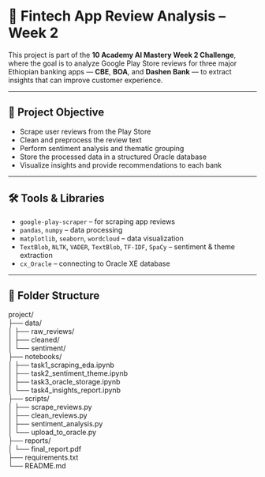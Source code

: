 # 📱 Fintech App Review Analysis – Week 2

This project is part of the **10 Academy AI Mastery Week 2 Challenge**, where the goal is to analyze Google Play Store reviews for three major Ethiopian banking apps — **CBE**, **BOA**, and **Dashen Bank** — to extract insights that can improve customer experience.

---

## 🎯 Project Objective

- Scrape user reviews from the Play Store
- Clean and preprocess the review text
- Perform sentiment analysis and thematic grouping
- Store the processed data in a structured Oracle database
- Visualize insights and provide recommendations to each bank

---

## 🛠️ Tools & Libraries

- `google-play-scraper` – for scraping app reviews
- `pandas`, `numpy` – data processing
- `matplotlib`, `seaborn`, `wordcloud` – data visualization
- `TextBlob`, `NLTK`, `VADER`, `TextBlob`, `TF-IDF`, `SpaCy` – sentiment & theme extraction
- `cx_Oracle` – connecting to Oracle XE database

---

## 📂 Folder Structure

project/  
├── data/  
│ ├── raw_reviews/  
│ ├── cleaned/  
│ └── sentiment/  
├── notebooks/  
│ ├── task1_scraping_eda.ipynb  
│ ├── task2_sentiment_theme.ipynb  
│ ├── task3_oracle_storage.ipynb  
│ └── task4_insights_report.ipynb  
├── scripts/  
│ ├── scrape_reviews.py  
│ ├── clean_reviews.py  
│ ├── sentiment_analysis.py  
│ └── upload_to_oracle.py  
├── reports/  
│ └── final_report.pdf  
├── requirements.txt  
└── README.md  